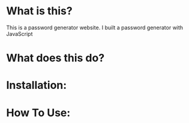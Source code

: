 # What is this?
This is a password generator website. I built a password generator with JavaScript

# What does this do?

# Installation:

# How To Use:
